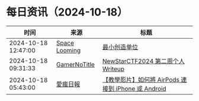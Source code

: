 ﻿# 每日资讯（2024-10-18）

|时间|来源|标题|
|---|---|---|
|2024-10-18 12:47:00|[Space Looming](http://yibie.github.io/index.xml)|[最小创造单位](https://www.gtdstudy.com/posts/minimum-creation-unit/)|
|2024-10-18 09:31:33|[GamerNoTitle](https://bili33.top/atom.xml)|[NewStarCTF2024 第二周个人Writeup](https://bili33.top/posts/NewStarCTF2024-Week2-Writeup/)|
|2024-10-18 05:43:00|[愛瘋日報](http://www.iphonetaiwan.org/feeds/posts/default)|[【教學影片】如何將 AirPods 連接到 iPhone 或 Android](https://www.iphonetaiwan.org/2024/10/how-to-connect-airpods-to-iphone-or-android.html)|
